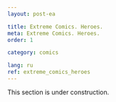 ```yaml
---
layout: post-ea

title: Extreme Comics. Heroes.
meta: Extreme Comics. Heroes.
order: 1

category: comics

lang: ru
ref: extreme_comics_heroes
---
```


This section is under construction.
